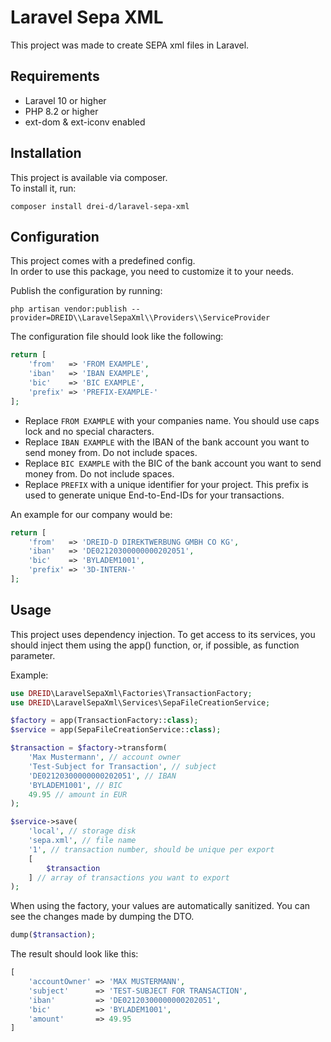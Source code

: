 # Laravel Sepa XML

This project was made to create SEPA xml files in Laravel.

## Requirements

- Laravel 10 or higher
- PHP 8.2 or higher
- ext-dom & ext-iconv enabled

## Installation

This project is available via composer.
<br>To install it, run:

```shell
composer install drei-d/laravel-sepa-xml
```

## Configuration

This project comes with a predefined config.
<br>In order to use this package, you need to customize it to your needs.

Publish the configuration by running:

```shell
php artisan vendor:publish --provider=DREID\\LaravelSepaXml\\Providers\\ServiceProvider
```

The configuration file should look like the following:

```php
return [
    'from'   => 'FROM EXAMPLE',
    'iban'   => 'IBAN EXAMPLE',
    'bic'    => 'BIC EXAMPLE',
    'prefix' => 'PREFIX-EXAMPLE-'
];
```

- Replace `FROM EXAMPLE` with your companies name. You should use caps lock and no special characters.
- Replace `IBAN EXAMPLE` with the IBAN of the bank account you want to send money from. Do not include spaces.
- Replace `BIC EXAMPLE` with the BIC of the bank account you want to send money from. Do not include spaces.
- Replace `PREFIX` with a unique identifier for your project. This prefix is used to generate unique End-to-End-IDs for your transactions.

An example for our company would be:
```php
return [
    'from'   => 'DREID-D DIREKTWERBUNG GMBH CO KG',
    'iban'   => 'DE02120300000000202051',
    'bic'    => 'BYLADEM1001',
    'prefix' => '3D-INTERN-'
];
```

## Usage

This project uses dependency injection. To get access to its services, you should inject them using the app() function, or, if possible, as function parameter.

Example:

```php
use DREID\LaravelSepaXml\Factories\TransactionFactory;
use DREID\LaravelSepaXml\Services\SepaFileCreationService;

$factory = app(TransactionFactory::class);
$service = app(SepaFileCreationService::class);

$transaction = $factory->transform(
    'Max Mustermann', // account owner
    'Test-Subject for Transaction', // subject
    'DE02120300000000202051', // IBAN
    'BYLADEM1001', // BIC
    49.95 // amount in EUR
);

$service->save(
    'local', // storage disk
    'sepa.xml', // file name
    '1', // transaction number, should be unique per export
    [
        $transaction
    ] // array of transactions you want to export
);
```

When using the factory, your values are automatically sanitized. You can see the changes made by dumping the DTO.

```php
dump($transaction);
```

The result should look like this:

```php
[
    'accountOwner' => 'MAX MUSTERMANN',
    'subject'      => 'TEST-SUBJECT FOR TRANSACTION',
    'iban'         => 'DE02120300000000202051',
    'bic'          => 'BYLADEM1001',
    'amount'       => 49.95
]
```
